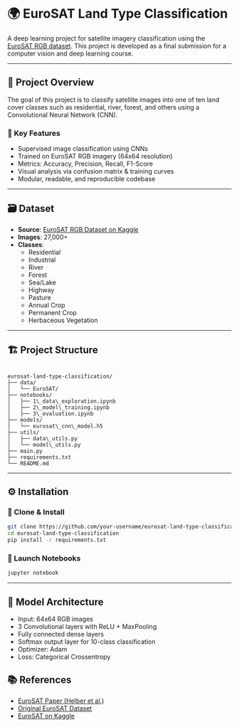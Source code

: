# 🌍 EuroSAT Land Type Classification

A deep learning project for satellite imagery classification using the [EuroSAT RGB dataset](https://www.kaggle.com/code/swaroopsrisailam/eurosat-land-classification). This project is developed as a final submission for a computer vision and deep learning course.

---

## 📌 Project Overview

The goal of this project is to classify satellite images into one of ten land cover classes such as residential, river, forest, and others using a Convolutional Neural Network (CNN).

### 🧠 Key Features
- Supervised image classification using CNNs
- Trained on EuroSAT RGB imagery (64x64 resolution)
- Metrics: Accuracy, Precision, Recall, F1-Score
- Visual analysis via confusion matrix & training curves
- Modular, readable, and reproducible codebase

---

## 🗃️ Dataset

- **Source**: [EuroSAT RGB Dataset on Kaggle](https://www.kaggle.com/code/swaroopsrisailam/eurosat-land-classification)
- **Images**: 27,000+
- **Classes**:
  - Residential
  - Industrial
  - River
  - Forest
  - Sea/Lake
  - Highway
  - Pasture
  - Annual Crop
  - Permanent Crop
  - Herbaceous Vegetation

---

## 🏗️ Project Structure

```

eurosat-land-type-classification/
├── data/                    
│   └── EuroSAT/
├── notebooks/            
│   ├── 1\_data\_exploration.ipynb
│   ├── 2\_model\_training.ipynb
│   ├── 3\_evaluation.ipynb
├── models/                  
│   └── eurosat\_cnn\_model.h5
├── utils/                   
│   ├── data\_utils.py
│   └── model\_utils.py
├── main.py                   
├── requirements.txt
└── README.md

````

---

## ⚙️ Installation

### 🐍 Clone & Install

```bash
git clone https://github.com/your-username/eurosat-land-type-classification.git
cd eurosat-land-type-classification
pip install -r requirements.txt
````

### 🧪 Launch Notebooks

```bash
jupyter notebook
```

---

## 🧠 Model Architecture

* Input: 64x64 RGB images
* 3 Convolutional layers with ReLU + MaxPooling
* Fully connected dense layers
* Softmax output layer for 10-class classification
* Optimizer: Adam
* Loss: Categorical Crossentropy

## 📚 References

* [EuroSAT Paper (Helber et al.)](https://arxiv.org/abs/1709.00029)
* [Original EuroSAT Dataset](https://github.com/phelber/eurosat)
* [EuroSAT on Kaggle](https://www.kaggle.com/code/swaroopsrisailam/eurosat-land-classification)
